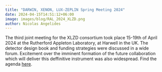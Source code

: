 ```yaml
---
title: "DARWIN, XENON, LUX-ZEPLIN Spring Meeting 2024"
date: 2024-04-15T14:51:12+06:00
image: images/blog/RAL_2024_XLZD.png
author: Nicolas Angelides
---
```


The third joint meeting for the XLZD consortium took place 15-19th of April 2024 at the Rutherford Appleton Laboratory, at Harwell in the UK. The detector design book and funding strategies were discussed in a wide forum. Excitement over the imminent formation of the future collaboration which will deliver this deffinitive instrument was also widespread.  Find the agenda [here](https://indico.cern.ch/event/1294775/). 
